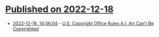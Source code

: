 # [Published on 2022-12-18](index.md)

* [2022-12-18, 14:06:04](https://news.ycombinator.com/item?id=34037731) - [U.S. Copyright Office Rules A.I. Art Can’t Be Copyrighted](https://www.smithsonianmag.com/smart-news/us-copyright-office-rules-ai-art-cant-be-copyrighted-180979808/)
